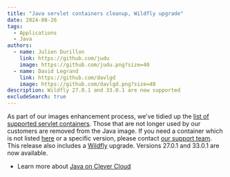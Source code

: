 ```yaml
---
title: "Java servlet containers cleanup, Wildfly upgrade"
date: 2024-08-26
tags:
  - Applications
  - Java
authors:
  - name: Julien Durillon
    link: https://github.com/judu
    image: https://github.com/judu.png?size=40
  - name: David Legrand
    link: https://github.com/davlgd
    image: https://github.com/davlgd.png?size=40
description: Wildfly 27.0.1 and 33.0.1 are now supported
excludeSearch: true
---
```


As part of our images enhancement process, we've tidied up the [list of supported servlet containers](/doc/applications/java/java-war/#available-containers). Those that are not longer used by our customers are removed from the Java image. If you need a container which is not listed [here](/doc/applications/java/java-war/#available-containers) or a specific version, please contact [our support team](https://console.clever-cloud.com/ticket-center-choice). This release also includes a [Wildfly](https://github.com/wildfly/wildfly) upgrade. Versions 27.0.1 and 33.0.1 are now available.

- Learn more about [Java on Clever Cloud](/doc/applications/java/)
